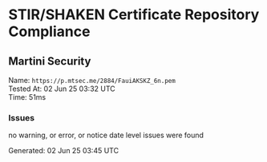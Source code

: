 # STIR/SHAKEN Certificate Repository Compliance

## Martini Security

Name: `https://p.mtsec.me/2884/FauiAKSKZ_6n.pem`\
Tested At: 02 Jun 25 03:32 UTC\
Time: 51ms

### Issues

no warning, or error, or notice date level issues were found

Generated: 02 Jun 25 03:45 UTC